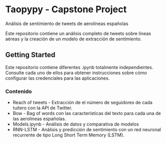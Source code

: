 # Taopypy - Capstone Project

Análisis de sentimiento de tweets de aerolíneas españolas

Este repositorio contiene un análisis completo de tweets sobre líneas aéreas y la creación de un modelo de extracción de sentimiento.

## Getting Started

Este repositorio contiene diferentes .ipynb totalmente independientes. Consulte cada uno de ellos para obtener instrucciones sobre cómo configurar las credenciales para las aplicaciones.

### Contenido

* Reach of tweets - Extracción de el número de seguidores de cada tuitero con la API de Twitter.
* Bow - Bag of words con las características del texto para cada una de las aerolíneas españolas.
* Models.ipynb - Análisis de datos y comparativa de modelos
* RNN-LSTM - Análisis y predicción de sentimiento con un red neuronal recurrente de tipo Long Short Term Memory (LSTM).
